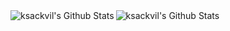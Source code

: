 <!--### Hi there 👋
**ksackvil/ksackvil** is a ✨ _special_ ✨ repository because its `README.md` (this file) appears on your GitHub profile.

- 🔭 I’m currently working on ...
- 🌱 I’m currently learning ...
- 💬 Ask me about ...
- 📫 How to reach me: ...
- ⚡ Fun fact: ...
-->

<img align="left" alt="ksackvil's Github Stats" src="https://github-readme-stats.vercel.app/api?username=ksackvil&show_icons=true&hide_border=true" />

<img align="left" alt="ksackvil's Github Stats" src="https://github-readme-stats.vercel.app/api/top-langs?username=ksackvil&show_icons=true&hide_border=true&layout=compact" />
